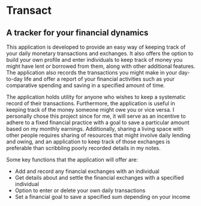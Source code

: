 # Transact

## A tracker for your financial dynamics

This application is developed to provide an easy way of keeping track of your daily monetary transactions and exchanges.
It also offers the option to build your own profile and enter individuals to keep track of money you might have lent or 
borrowed from them, along with other additional features. The application also records the transactions you might make 
in your day-to-day life and offer a report of your financial activities such as your comparative spending and saving in 
a specified amount of time.

The application holds utility for anyone who wishes to keep a systematic record of their transactions. Furthermore, the
application is useful in keeping track of the money someone might owe you or vice versa. I personally chose this project
since for me, it will serve as an incentive to adhere to a fixed financial practice with a goal to save a particular
amount based on my monthly earnings. Additionally, sharing a living space with other people requires sharing of
resources that might involve daily lending and owing, and an application to keep track of those exchanges is preferable
than scribbling poorly recorded details in my notes.

Some key functions that the application will offer are:

- Add and record any financial exchanges with an individual
- Get details about and settle the financial exchanges with a specified individual
- Option to enter or delete your own daily transactions
- Set a financial goal to save a specified sum depending on your income
